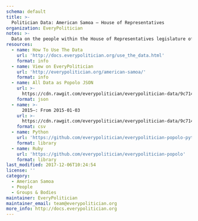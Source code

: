 ```yaml
---
schema: default
title: >-
  Politician Data: American Samoa — House of Representatives
organization: EveryPolitician
notes: >-
  Data on the people within the House of Representatives legislature of American Samoa.
resources:
  - name: How To Use The Data
    url: 'http://docs.everypolitician.org/use_the_data.html'
    format: info
  - name: View on EveryPolitician
    url: 'http://everypolitician.org/american-samoa/'
    format: info
  - name: All Data as Popolo JSON
    url: >-
      https://cdn.rawgit.com/everypolitician/everypolitician-data/9c714427c4569e46ed69ee999c3a7b44a50e0337/data/American_Samoa/House/ep-popolo-v1.0.json
    format: json
  - name: >-
      2015–: From 2015-01-03
    url: >-
      https://cdn.rawgit.com/everypolitician/everypolitician-data/9c714427c4569e46ed69ee999c3a7b44a50e0337/data/American_Samoa/House/term-2014.csv
    format: csv
  - name: Python
    url: 'https://github.com/everypolitician/everypolitician-popolo-python'
    format: library
  - name: Ruby
    url: 'https://github.com/everypolitician/everypolitician-popolo'
    format: library
last_modified: 2017-12-06T10:24:54
license: ''
category:
  - American Samoa
  - People
  - Groups & Bodies
maintainer: EveryPolitician
maintainer_email: team@everypolitician.org
more_info: http://docs.everypolitician.org
---
```


